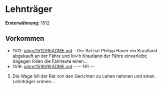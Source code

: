 # Lehnträger

**Ersterwähnung:** 1512

## Vorkommen
- 1512: [jahre/1512/README.md](../jahre/1512/README.md) – Der Rat hat Philipp Hauer ein Krautland abgekauft
an der Fähre und ſol<h Krautland der Fähre einverleibt;
dagegen ſollen die Fährleute einen...
- 1518: [jahre/1518/README.md](../jahre/1518/README.md) – — 181 —

5) Die Wage ſoll der Rat von den Gerichten zu
Lehen nehmen und einen Lehnträger ordnen...
